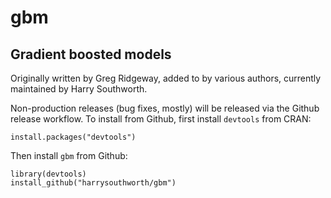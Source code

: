 gbm
===

Gradient boosted models
--------------------------------

Originally written by Greg Ridgeway, added to by various authors, currently
maintained by Harry Southworth.

Non-production releases (bug fixes, mostly) will be released via the Github
release workflow. To install from Github, first install `devtools` from CRAN:

    install.packages("devtools")

Then install `gbm` from Github:

    library(devtools)
    install_github("harrysouthworth/gbm")
